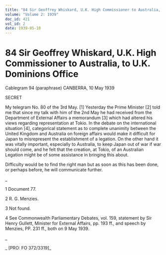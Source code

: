 ```yaml
---
title: "84 Sir Geoffrey Whiskard, U.K. High Commissioner to Australia, to U.K. Dominions Office"
volume: "Volume 2: 1939"
doc_id: 421
vol_id: 2
date: 1939-05-10
---
```


# 84 Sir Geoffrey Whiskard, U.K. High Commissioner to Australia, to U.K. Dominions Office

Cablegram 94 (paraphrase) CANBERRA, 10 May 1939

SECRET

My telegram No. 80 of the 3rd May. [1] Yesterday the Prime Minister [2] told me that since my talk with him of the 2nd May he had received from the Department of External Affairs a memorandum [3] which had altered his views regarding representation at Tokio. In the debate on the international situation [4], categorical statement as to complete unanimity between the United Kingdom and Australia on foreign affairs would make it difficult for Japan to misrepresent the establishment of a legation. On the other hand it was vitally important, especially to Australia, to keep Japan out of war if war should come, and he felt that the creation, at Tokio, of an Australian Legation might be of some assistance in bringing this about.

Difficulty would be to find the right man but as soon as this has been done, or perhaps before, he will communicate further.

_

1 Document 77.

2 R. G. Menzies.

3 Not found.

4 See Commonwealth Parliamentary Debates, vol. 159, statement by Sir Henry Gullett, Minister for External Affairs, pp. 193 ff., and speech by Menzies, PP. 231 ff., both on 9 May 1939.

_

_ [PRO: FO 372/3319]_
